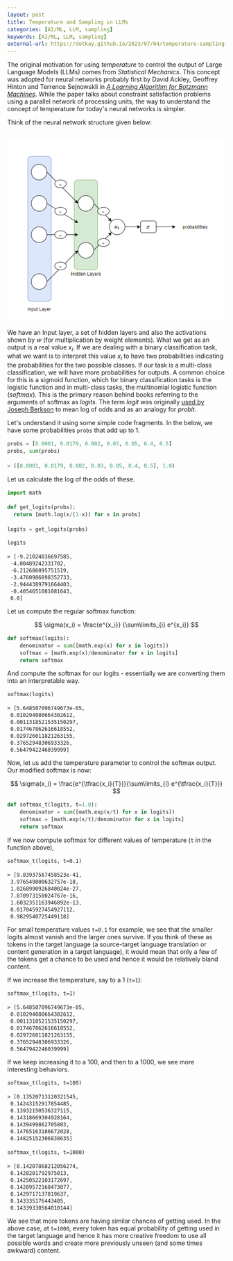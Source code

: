 ```yaml
---
layout: post
title: Temperature and Sampling in LLMs
categories: [AI/ML, LLM, sampling]
keywords: [AI/ML, LLM, sampling]
external-url: https://dotkay.github.io/2023/07/04/temperature-sampling-llms
---
```


The original motivation for using *temperature* to control the output of Large Language Models (LLMs) comes from *Statistical Mechanics*. This concept was adopted for neural networks probably first by David Ackley, Geoffrey Hinton and Terrence Sejnowskli in [*A Learning Algorithm for Botzmann Machines*](https://www.cs.toronto.edu/~fritz/absps/cogscibm.pdf). While the paper talks about constraint satisfaction problems using a parallel network of processing units, the way to understand the concept of temperature for today's neural networks is simpler.

Think of the neural network structure given below:

<br>
<div class="img_container">
<center><img src="https://raw.githubusercontent.com/dotkay/dotkay.github.io/source/assets/images/misc/image-1.png"></center>
</div>

We have an Input layer, a set of hidden layers and also the activations shown by *w* (for multiplication by weight elements). What we get as an output is a real value $x_i$. If we are dealing with a binary classification task, what we want is to interpret this value $x_i$ to have two probabilities indicating the probabilities for the two possible classes. If our task is a multi-class classification, we will have more probabilities for outputs. A common choice for this is a sigmoid function, which for binary classification tasks is the logistic function and in multi-class tasks, the multinomial logistic function (*softmax*). This is the primary reason behind books referring to the arguments of softmax as *logits*. The term *logit* was originally [used by Joseph Berkson](https://www.jstor.org/stable/3001655) to mean log of odds and as an analogy for *probit*. 

Let's understand it using some simple code fragments. In the below, we have some probabilities `probs` that add up to 1. 

```py
probs = [0.0001, 0.0179, 0.002, 0.03, 0.05, 0.4, 0.5]
probs, sum(probs)

> ([0.0001, 0.0179, 0.002, 0.03, 0.05, 0.4, 0.5], 1.0)
```

Let us calculate the log of the odds of these.

```py
import math

def get_logits(probs):
  return [math.log(x/(1-x)) for x in probs]

logits = get_logits(probs)
```

```
logits

> [-9.21024036697585,
 -4.00489242331702,
 -6.212606095751519,
 -3.4760986898352733,
 -2.9444389791664403,
 -0.4054651081081643,
 0.0]
```

Let us compute the regular softmax function:

$$
\sigma(x_i) = \frac{e^{x_i}}  {\sum\limits_{i} e^{x_i}}
$$

```py
def softmax(logits):
    denominator = sum([math.exp(x) for x in logits])
    softmax = [math.exp(x)/denominator for x in logits]
    return softmax
```

And compute the softmax for our logits - essentially we are converting them into an interpretable way.

```
softmax(logits)

> [5.648507096749673e-05,
 0.010294080664302612,
 0.0011318521535150297,
 0.017467862616618552,
 0.029726011821263155,
 0.37652948306933326,
 0.5647942246039999]
```

Now, let us add the temperature parameter to control the softmax output. Our modified softmax is now:

$$
\sigma(x_i) = \frac{e^{\tfrac{x_i}{T}}}{\sum\limits_{i}  e^{\tfrac{x_i}{T}}}
$$

```py
def softmax_t(logits, t=1.0):
    denominator = sum([math.exp(x/t) for x in logits])
    softmax = [math.exp(x/t)/denominator for x in logits]
    return softmax
```

If we now compute softmax for different values of temperature (`t` in the function above), 

```
softmax_t(logits, t=0.1)

> [9.83937567458523e-41,
 3.976549800632757e-18,
 1.0268990926840024e-27,
 7.870973150024767e-16,
 1.6032351163946892e-13,
 0.017045927454927112,
 0.9829540725449118]
```

For small temperature values `t=0.1` for example, we see that the smaller logits almost vanish and the larger ones survive. If you think of these as tokens in the target language (a source-target language translation or content generation in a target language), it would mean that only a few of the tokens get a chance to be used and hence it would be relatively bland content. 

If we increase the temperature, say to a 1 (`t=1`):

```
softmax_t(logits, t=1)

> [5.648507096749673e-05,
 0.010294080664302612,
 0.0011318521535150297,
 0.017467862616618552,
 0.029726011821263155,
 0.37652948306933326,
 0.5647942246039999]
```

If we keep increasing it to a 100, and then to a 1000, we see more interesting behaviors.

```
softmax_t(logits, t=100)

> [0.13520713120321545,
 0.14243152917854485,
 0.13932150536327115,
 0.14318669304928164,
 0.1439499862705803,
 0.14765163186672028,
 0.14825152306838635]

softmax_t(logits, t=1000)

> [0.14207868212056274,
 0.1428201792975013,
 0.14250522103172697,
 0.14289572168473877,
 0.1429717137819637,
 0.143335176443405,
 0.14339330564010144]
```

We see that more tokens are having similar chances of getting used. In the above case, at `t=1000`, every token has equal probability of getting used in the target language and hence it has more creative freedom to use all possible words and create more previously unseen (and some times awkward) content.
